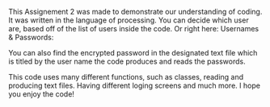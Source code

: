 This Assignement 2 was made to demonstrate our understanding of coding. It was written in the language of processing.
You can decide which user are, based off of the list of users inside the code. Or right here:
Usernames & Passwords:



You can also find the encrypted password in the designated text file which is titled by the user name the code produces and reads the passwords. 

This code uses many different functions, such as classes, reading and producing text files. Having different loging screens and much more.
I hope you enjoy the code!


